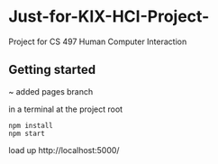 # Just-for-KIX-HCI-Project-
Project for CS 497 Human Computer Interaction

## Getting started

~ added pages branch

in a terminal at the project root
```
npm install
npm start
```

load up http://localhost:5000/